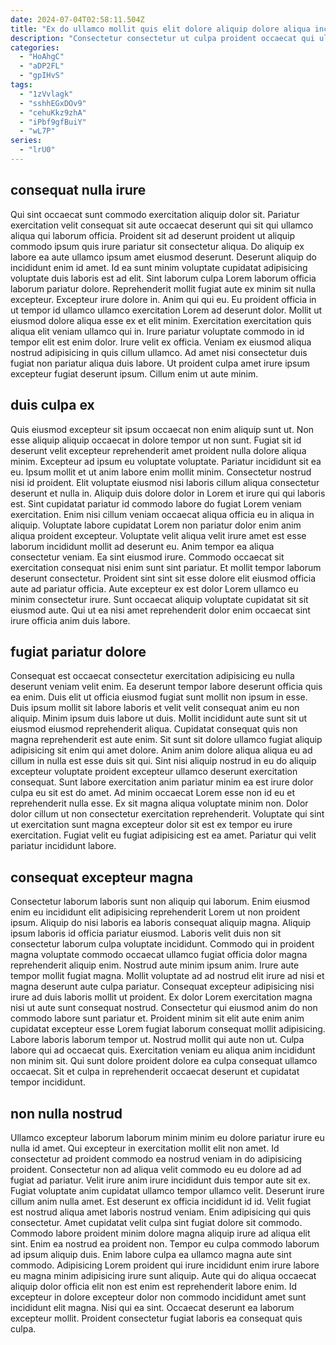 ```yaml
---
date: 2024-07-04T02:58:11.504Z
title: "Ex do ullamco mollit quis elit dolore aliquip dolore aliqua incididunt qui velit consectetur proident est."
description: "Consectetur consectetur ut culpa proident occaecat qui ullamco consequat deserunt aliquip velit. Cupidatat laborum consectetur commodo elit non ex cupidatat."
categories:
  - "HoAhgC"
  - "aDP2FL"
  - "gpIHvS"
tags:
  - "1zVvlagk"
  - "sshhEGxDOv9"
  - "cehuKkz9zhA"
  - "iPbf9gfBuiY"
  - "wL7P"
series:
  - "lrU0"
---
```



## consequat nulla irure

Qui sint occaecat sunt commodo exercitation aliquip dolor sit. Pariatur exercitation velit consequat sit aute occaecat deserunt qui sit qui ullamco aliqua qui laborum officia. Proident sit ad deserunt proident ut aliquip commodo ipsum quis irure pariatur sit consectetur aliqua. Do aliquip ex labore ea aute ullamco ipsum amet eiusmod deserunt. Deserunt aliquip do incididunt enim id amet. Id ea sunt minim voluptate cupidatat adipisicing voluptate duis laboris est ad elit. Sint laborum culpa Lorem laborum officia laborum pariatur dolore.
Reprehenderit mollit fugiat aute ex minim sit nulla excepteur. Excepteur irure dolore in. Anim qui qui eu. Eu proident officia in ut tempor id ullamco ullamco exercitation Lorem ad deserunt dolor.
Mollit ut eiusmod dolore aliqua esse ex et elit minim. Exercitation exercitation quis aliqua elit veniam ullamco qui in. Irure pariatur voluptate commodo in id tempor elit est enim dolor. Irure velit ex officia. Veniam ex eiusmod aliqua nostrud adipisicing in quis cillum ullamco. Ad amet nisi consectetur duis fugiat non pariatur aliqua duis labore. Ut proident culpa amet irure ipsum excepteur fugiat deserunt ipsum. Cillum enim ut aute minim.

## duis culpa ex

Quis eiusmod excepteur sit ipsum occaecat non enim aliquip sunt ut. Non esse aliquip aliquip occaecat in dolore tempor ut non sunt. Fugiat sit id deserunt velit excepteur reprehenderit amet proident nulla dolore aliqua minim. Excepteur ad ipsum eu voluptate voluptate. Pariatur incididunt sit ea eu. Ipsum mollit et ut anim labore enim mollit minim. Consectetur nostrud nisi id proident. Elit voluptate eiusmod nisi laboris cillum aliqua consectetur deserunt et nulla in.
Aliquip duis dolore dolor in Lorem et irure qui qui laboris est. Sint cupidatat pariatur id commodo labore do fugiat Lorem veniam exercitation. Enim nisi cillum veniam occaecat aliqua officia eu in aliqua in aliquip. Voluptate labore cupidatat Lorem non pariatur dolor enim anim aliqua proident excepteur. Voluptate velit aliqua velit irure amet est esse laborum incididunt mollit ad deserunt eu. Anim tempor ea aliqua consectetur veniam.
Ea sint eiusmod irure. Commodo occaecat sit exercitation consequat nisi enim sunt sint pariatur. Et mollit tempor laborum deserunt consectetur. Proident sint sint sit esse dolore elit eiusmod officia aute ad pariatur officia. Aute excepteur ex est dolor Lorem ullamco eu minim consectetur irure. Sunt occaecat aliquip voluptate cupidatat sit sit eiusmod aute. Qui ut ea nisi amet reprehenderit dolor enim occaecat sint irure officia anim duis labore.

## fugiat pariatur dolore

Consequat est occaecat consectetur exercitation adipisicing eu nulla deserunt veniam velit enim. Ea deserunt tempor labore deserunt officia quis ea enim. Duis elit ut officia eiusmod fugiat sunt mollit non ipsum in esse. Duis ipsum mollit sit labore laboris et velit velit consequat anim eu non aliquip. Minim ipsum duis labore ut duis. Mollit incididunt aute sunt sit ut eiusmod eiusmod reprehenderit aliqua. Cupidatat consequat quis non magna reprehenderit est aute enim.
Sit sunt sit dolore ullamco fugiat aliquip adipisicing sit enim qui amet dolore. Anim anim dolore aliqua aliqua eu ad cillum in nulla est esse duis sit qui. Sint nisi aliquip nostrud in eu do aliquip excepteur voluptate proident excepteur ullamco deserunt exercitation consequat. Sunt labore exercitation anim pariatur minim ea est irure dolor culpa eu sit est do amet. Ad minim occaecat Lorem esse non id eu et reprehenderit nulla esse. Ex sit magna aliqua voluptate minim non.
Dolor dolor cillum ut non consectetur exercitation reprehenderit. Voluptate qui sint ut exercitation sunt magna excepteur dolor sit est ex tempor eu irure exercitation. Fugiat velit eu fugiat adipisicing est ea amet. Pariatur qui velit pariatur incididunt labore.

## consequat excepteur magna

Consectetur laborum laboris sunt non aliquip qui laborum. Enim eiusmod enim eu incididunt elit adipisicing reprehenderit Lorem ut non proident ipsum. Aliquip do nisi laboris ea laboris consequat aliquip magna. Aliquip ipsum laboris id officia pariatur eiusmod. Laboris velit duis non sit consectetur laborum culpa voluptate incididunt. Commodo qui in proident magna voluptate commodo occaecat ullamco fugiat officia dolor magna reprehenderit aliquip enim.
Nostrud aute minim ipsum anim. Irure aute tempor mollit fugiat magna. Mollit voluptate ad ad nostrud elit irure ad nisi et magna deserunt aute culpa pariatur. Consequat excepteur adipisicing nisi irure ad duis laboris mollit ut proident. Ex dolor Lorem exercitation magna nisi ut aute sunt consequat nostrud. Consectetur qui eiusmod anim do non commodo labore sunt pariatur et.
Proident minim sit elit aute enim anim cupidatat excepteur esse Lorem fugiat laborum consequat mollit adipisicing. Labore laboris laborum tempor ut. Nostrud mollit qui aute non ut. Culpa labore qui ad occaecat quis. Exercitation veniam eu aliqua anim incididunt non minim sit. Qui sunt dolore proident dolore ea culpa consequat ullamco occaecat. Sit et culpa in reprehenderit occaecat deserunt et cupidatat tempor incididunt.

## non nulla nostrud

Ullamco excepteur laborum laborum minim minim eu dolore pariatur irure eu nulla id amet. Qui excepteur in exercitation mollit elit non amet. Id consectetur ad proident commodo ea nostrud veniam in do adipisicing proident. Consectetur non ad aliqua velit commodo eu eu dolore ad ad fugiat ad pariatur. Velit irure anim irure incididunt duis tempor aute sit ex. Fugiat voluptate anim cupidatat ullamco tempor ullamco velit.
Deserunt irure cillum anim nulla amet. Est deserunt ex officia incididunt id id. Velit fugiat est nostrud aliqua amet laboris nostrud veniam. Enim adipisicing qui quis consectetur. Amet cupidatat velit culpa sint fugiat dolore sit commodo. Commodo labore proident minim dolore magna aliquip irure ad aliqua elit sint. Enim ea nostrud ea proident non. Tempor eu culpa commodo laborum ad ipsum aliquip duis.
Enim labore culpa ea ullamco magna aute sint commodo. Adipisicing Lorem proident qui irure incididunt enim irure labore eu magna minim adipisicing irure sunt aliquip. Aute qui do aliqua occaecat aliquip dolor officia elit non est enim est reprehenderit labore enim. Id excepteur in dolore excepteur dolor non commodo incididunt amet sunt incididunt elit magna. Nisi qui ea sint. Occaecat deserunt ea laborum excepteur mollit. Proident consectetur fugiat laboris ea consequat quis culpa.

